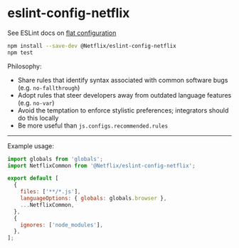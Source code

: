 # eslint-config-netflix

See ESLint docs on [flat configuration](https://eslint.org/docs/latest/use/configure/configuration-files-new)

```sh
npm install --save-dev @Netflix/eslint-config-netflix
npm test
```

Philosophy:
* Share rules that identify syntax associated with common software bugs (e.g. `no-fallthrough`)
* Adopt rules that steer developers away from outdated language features (e.g. `no-var`)
* Avoid the temptation to enforce stylistic preferences; integrators should do this locally
* Be more useful than `js.configs.recommended.rules`

---

Example usage:

```js
import globals from 'globals';
import NetflixCommon from '@Netflix/eslint-config-netflix';

export default [
  {
    files: ['**/*.js'],
    languageOptions: { globals: globals.browser },
    ...NetflixCommon,
  },
  {
    ignores: ['node_modules'],
  },
];
```
